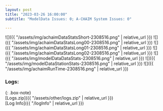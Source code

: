 ```yaml
---
layout: post
title: "2023-03-26 16:00:00"
subtitle: "ModelData Issues: 0; A-CHAIM System Issues: 0"

---
```


![]({{ "/assets/img/achaimDataStatsShort-2308516.png" | relative_url }})
![]({{ "/assets/img/achaimDataStatsLong00-2308516.png" | relative_url }})
![]({{ "/assets/img/achaimDataStatsLong01-2308516.png" | relative_url }})
![]({{ "/assets/img/achaimDataStatsLong02-2308516.png" | relative_url }})
![]({{ "/assets/img/modelDataDataStats-2308516.png" | relative_url }})
![]({{ "/assets/img/modelDataStationStats-2308516.png" | relative_url }})
![]({{ "/assets/img/achaimRunTime-2308516.png" | relative_url }})





### Logs:  
  
{: .box-note}  
[Logs.zip]({{ "/assets/other/logs.zip" | relative_url }})  
[Log Info]({{ "/logInfo" | relative_url }})  
